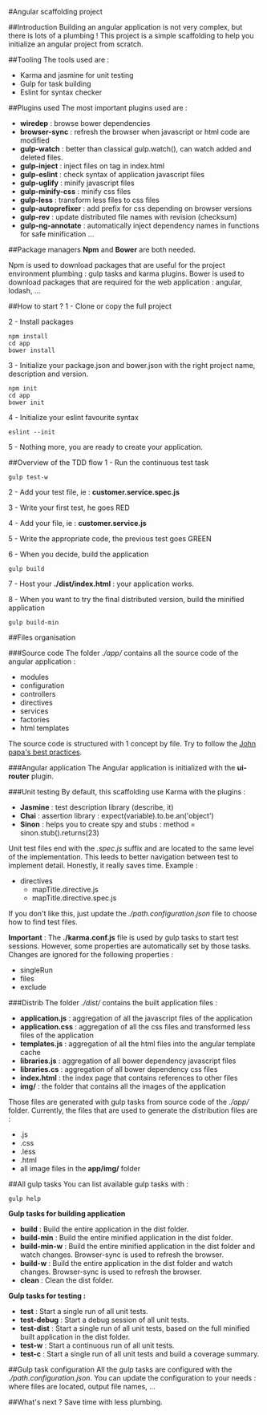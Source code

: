 #Angular scaffolding project

##Introduction
Building an angular application is not very complex, but there is lots of a plumbing !
This project is a simple scaffolding to help you initialize an angular project from scratch.

##Tooling
The tools used are :
- Karma and jasmine for unit testing
- Gulp for task building
- Eslint for syntax checker

##Plugins used
The most important plugins used are :
* **wiredep**           : browse bower dependencies
* **browser-sync**      : refresh the browser when javascript or html code are modified
* **gulp-watch**        : better than classical gulp.watch(), can watch added and deleted files.
* **gulp-inject**       : inject files on tag in index.html
* **gulp-eslint**       : check syntax of application javascript files
* **gulp-uglify**       : minify javascript files
* **gulp-minify-css**   : minify css files
* **gulp-less**         : transform less files to css files
* **gulp-autoprefixer** : add prefix for css depending on browser versions
* **gulp-rev**          : update distributed file names with revision (checksum)
* **gulp-ng-annotate**  : automatically inject dependency names in functions for safe minification
...

##Package managers
**Npm** and **Bower** are both needed.

Npm is used to download packages that are useful for the project environment plumbing : gulp tasks and karma plugins.
Bower is used to download packages that are required for the web application : angular, lodash, ...

##How to start ?
1 - Clone or copy the full project

2 - Install packages

    npm install
    cd app
    bower install
    
3 - Initialize your package.json and bower.json with the right project name, description and version.

    npm init
    cd app
    bower init

4 - Initialize your eslint favourite syntax

    eslint --init
    
5 - Nothing more, you are ready to create your application.

##Overview of the TDD flow
1 - Run the continuous test task
    
    gulp test-w
    
2 - Add your test file, ie : **customer.service.spec.js**

3 - Write your first test, he goes RED

4 - Add your file, ie : **customer.service.js**

5 - Write the appropriate code, the previous test goes GREEN

6 - When you decide, build the application

    gulp build
    
7 - Host your **./dist/index.html** : your application works.

8 - When you want to try the final distributed version, build the minified application

    gulp build-min

##Files organisation

###Source code
The folder *./app/* contains all the source code of the angular application : 
* modules
* configuration
* controllers
* directives
* services
* factories
* html templates

The source code is structured with 1 concept by file. 
Try to follow the [John papa's best practices](https://github.com/johnpapa/angular-styleguide).

###Angular application
The Angular application is initialized with the **ui-router** plugin.

###Unit testing
By default, this scaffolding use Karma with the plugins :
* **Jasmine**   : test description library (describe, it)
* **Chai**      : assertion library : expect(variable).to.be.an('object')
* **Sinon**     : helps you to create spy and stubs : method = sinon.stub().returns(23)

Unit test files end with the *.spec.js* suffix and are located to the same level of the implementation. This
leeds to better navigation between test to implement detail. Honestly, it really saves time.
Example :
* directives
    * mapTitle.directive.js
    * mapTitle.directive.spec.js
    
If you don't like this, just update the *./path.configuration.json* file to choose how to find test files. 
        
**Important** : The **./karma.conf.js** file is used by gulp tasks to start test sessions. However, some properties 
are automatically set by those tasks. Changes are ignored for the following properties :
* singleRun
* files
* exclude

###Distrib
The folder *./dist/* contains the built application files : 
* **application.js**    : aggregation of all the javascript files of the application
* **application.css**   : aggregation of all the css files and transformed less files of the application
* **templates.js**      : aggregation of all the html files into the angular template cache
* **libraries.js**      : aggregation of all bower dependency javascript files
* **libraries.cs**      : aggregation of all bower dependency css files
* **index.html**        : the index page that contains references to other files
* **img/**              : the folder that contains all the images of the application

Those files are generated with gulp tasks from source code of the *./app/* folder.
Currently, the files that are used to generate the distribution files are :
* .js
* .css
* .less
* .html
* all image files in the **app/img/** folder

##All gulp tasks
You can list available gulp tasks with :

    gulp help

**Gulp tasks for building application**
* **build**        : Build the entire application in the dist folder.
* **build-min**    : Build the entire minified application in the dist folder.
* **build-min-w**  : Build the entire minified application in the dist folder and watch changes. Browser-sync is used to refresh the browser.
* **build-w**      : Build the entire application in the dist folder and watch changes. Browser-sync is used to refresh the browser.
* **clean**        : Clean the dist folder.

**Gulp tasks for testing :**
* **test**         : Start a single run of all unit tests.
* **test-debug**   : Start a debug session of all unit tests.
* **test-dist**    : Start a single run of all unit tests, based on the full minified built application in the dist folder.
* **test-w**       : Start a continuous run of all unit tests.
* **test-c**       : Start a single run of all unit tests and build a coverage summary.

##Gulp task configuration
All the gulp tasks are configured with the *./path.configuration.json*. You can update the configuration to your needs :
where files are located, output file names, ...

##What's next ?
Save time with less plumbing.